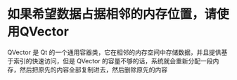 如果希望数据占据相邻的内存位置，请使用QVector
=======

QVector 是 Qt 的一个通用容器类，它在相邻的内存空间中存储数据，并且提供基于索引的快速访问，但是 QVector 的容量不够的话，系统就会重新分配一段内存，然后把原先的内容全部复制进去，然后删除原先的内容
